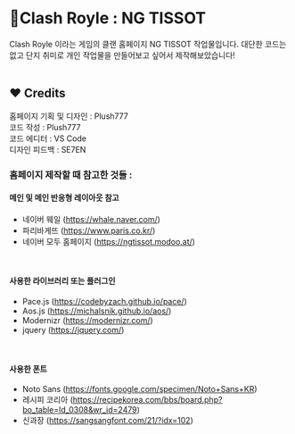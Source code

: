 # 📌Clash Royle : NG TISSOT 
Clash Royle 이라는 게임의 클랜 홈페이지 NG TISSOT 작업물입니다.
대단한 코드는 없고 단지 취미로 개인 작업물을 만들어보고 싶어서 제작해보았습니다!
<br><br>
## ❤ Credits
홈페이지 기획 및 디자인 : Plush777 <br>
코드 작성 : Plush777 <br>
코드 에디터 : VS Code <br>
디자인 피드백 : SE7EN
### 홈페이지 제작할 때 참고한 것들 : <br>
#### 메인 및 메인 반응형 레이아웃 참고
- 네이버 웨일 (https://whale.naver.com/) 
- 파리바게뜨 (https://www.paris.co.kr/)
- 네이버 모두 홈페이지 (https://ngtissot.modoo.at/)

<br>

#### 사용한 라이브러리 또는 플러그인
- Pace.js (https://codebyzach.github.io/pace/)
- Aos.js (https://michalsnik.github.io/aos/)
- Modernizr (https://modernizr.com/)
- jquery (https://jquery.com/)

<br>

#### 사용한 폰트
- Noto Sans (https://fonts.google.com/specimen/Noto+Sans+KR)
- 레시피 코리아 (https://recipekorea.com/bbs/board.php?bo_table=ld_0308&wr_id=2479)
- 신과장 (https://sangsangfont.com/21/?idx=102)
